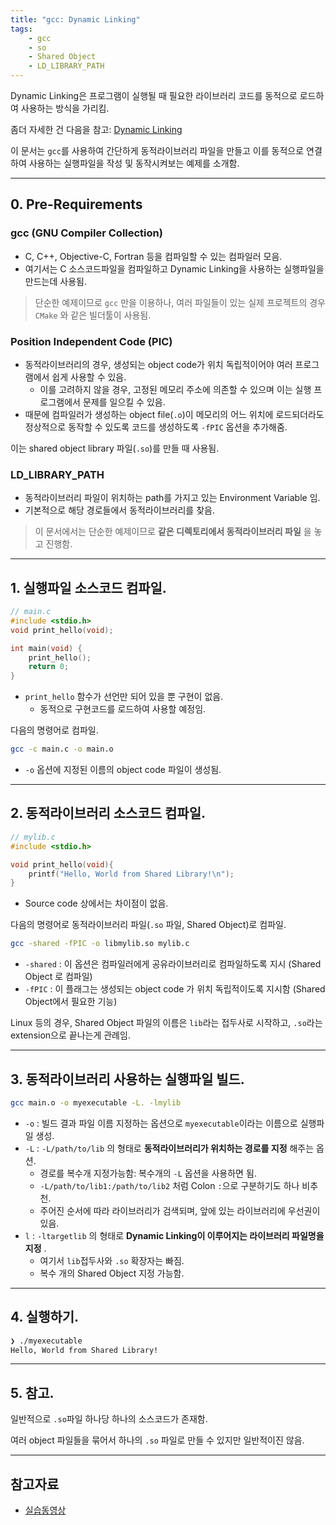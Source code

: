 ```yaml
---
title: "gcc: Dynamic Linking"
tags:
    - gcc
    - so
    - Shared Object
    - LD_LIBRARY_PATH 
---
```


Dynamic Linking은 프로그램이 실행될 때 필요한 라이브러리 코드를 동적으로 로드하여 사용하는 방식을 가리킴.

좀더 자세한 건 다음을 참고: [Dynamic Linking](../ch05/ch05_11_01_program_execution.md#4-dynamic-linking)

이 문서는 `gcc`를 사용하여 간단하게 동적라이브러리 파일을 만들고 이를 동적으로 연결하여 사용하는 실행파일을 작성 및 동작시켜보는 예제를 소개함.

---


## 0. Pre-Requirements

### gcc (GNU Compiler Collection)

* C, C++, Objective-C, Fortran 등을 컴파일할 수 있는 컴파일러 모음.
* 여기서는 C 소스코드파일을 컴파일하고 Dynamic Linking을 사용하는 실행파일을 만드는데 사용됨.

> 단순한 예제이므로 `gcc` 만을 이용하나, 여러 파일들이 있는 실제 프로젝트의 경우 `CMake` 와 같은 빌더툴이 사용됨.

### Position Independent Code (PIC)

* 동적라이브러리의 경우, 생성되는 object code가 위치 독립적이어야 여러 프로그램에서 쉽게 사용할 수 있음.
    * 이를 고려하지 않을 경우, 고정된 메모리 주소에 의존할 수 있으며 이는 실행 프로그램에서 문제를 일으킬 수 있음.
* 때문에 컴파일러가 생성하는 object file(`.o`)이 메모리의 어느 위치에 로드되더라도 정상적으로 동작할 수 있도록 코드를 생성하도록 `-fPIC` 옵션을 추가해줌.

이는 shared object library 파일(`.so`)를 만들 때 사용됨.

### LD_LIBRARY_PATH

* 동적라이브러리 파일이 위치하는 path를 가지고 있는 Environment Variable 임. 
* 기본적으로 해당 경로들에서 동적라이브러리를 찾음.

> 이 문서에서는 단순한 예제이므로 **같은 디렉토리에서 동적라이브러리 파일** 을 놓고 진행함.

---


## 1. 실행파일 소스코드 컴파일.

```c linenums="1"
// main.c
#include <stdio.h>
void print_hello(void);

int main(void) {
    print_hello();
    return 0;
}
```

* `print_hello` 함수가 선언만 되어 있을 뿐 구현이 없음.
    * 동적으로 구현코드를 로드하여 사용할 예정임.

다음의 명령어로 컴파일.

```bash
gcc -c main.c -o main.o
```

* `-o` 옵션에 지정된 이름의 object code 파일이 생성됨.


---

## 2. 동적라이브러리 소스코드 컴파일.

```c linenums="1"
// mylib.c
#include <stdio.h>

void print_hello(void){
	printf("Hello, World from Shared Library!\n");
}
```

* Source code 상에서는 차이점이 없음.

다음의 명령어로 동적라이브러리 파일(`.so` 파일, Shared Object)로 컴파일.

```bash
gcc -shared -fPIC -o libmylib.so mylib.c
```

* `-shared` : 이 옵션은 컴파일러에게 공유라이브러리로 컴파일하도록 지시 (Shared Object 로 컴파일)
* `-fPIC` : 이 플래그는 생성되는 object code 가 위치 독립적이도록 지시함 (Shared Object에서 필요한 기능)

Linux 등의 경우, Shared Object 파일의 이름은 `lib`라는 접두사로 시작하고, `.so`라는 extension으로 끝나는게 관례임.


---

## 3. 동적라이브러리 사용하는 실행파일 빌드.

```bash
gcc main.o -o myexecutable -L. -lmylib
```

* `-o` : 빌드 결과 파일 이름 지정하는 옵션으로 `myexecutable`이라는 이름으로 실행파일 생성.
* `-L` : `-L/path/to/lib` 의 형태로 **동적라이브러리가 위치하는 경로를 지정** 해주는 옵션.
    * 경로를 복수개 지정가능함: 복수개의 `-L` 옵션을 사용하면 됨.
    * `-L/path/to/lib1:/path/to/lib2` 처럼 Colon `:`으로 구분하기도 하나 비추천.
    * 주어진 순서에 따라 라이브러리가 검색되며, 앞에 있는 라이브러리에 우선권이 있음. 
* `l` : `-ltargetlib` 의 형태로 **Dynamic Linking이 이루어지는 라이브러리 파일명을 지정** . 
    * 여기서 `lib`접두사와 `.so` 확장자는 빠짐.
    * 복수 개의 Shared Object 지정 가능함.
 
---

## 4. 실행하기.

```bash
❯ ./myexecutable
Hello, World from Shared Library!
```


---

## 5. 참고.

일반적으로 `.so`파일 하나당 하나의 소스코드가 존재함.

여러 object 파일들을 묶어서 하나의 `.so` 파일로 만들 수 있지만 일반적이진 않음.


---

## 참고자료

* [실습동영상](https://youtu.be/eA48Y59AvVo)